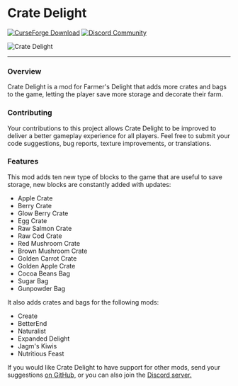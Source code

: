 # Crate Delight

[![CurseForge Download](https://cf.way2muchnoise.eu/full_957811_downloads.svg)](https://www.curseforge.com/minecraft/mc-mods/crate-delight-fabric)
[![Discord Community](https://img.shields.io/discord/1194733791818821663?color=brightgreen&label=Discord)](https://discord.gg/e2BQx4bbsU)

![Crate Delight](https://cdn.modrinth.com/data/9rlXSyLg/images/c741ee61d02d1d45dd85222e826e3e6dd787e837.png)
___

### Overview

Crate Delight is a mod for Farmer's Delight that adds more crates and bags to the game, letting the player save more storage and decorate their farm.

### Contributing

Your contributions to this project allows Crate Delight to be improved to deliver a better gameplay experience for all players. Feel free to submit your code suggestions, bug reports, texture improvements, or translations.

### Features

This mod adds ten new type of blocks to the game that are useful to save storage, new blocks are constantly added with updates:

- Apple Crate
- Berry Crate
- Glow Berry Crate
- Egg Crate
- Raw Salmon Crate
- Raw Cod Crate
- Red Mushroom Crate
- Brown Mushroom Crate
- Golden Carrot Crate
- Golden Apple Crate
- Cocoa Beans Bag
- Sugar Bag
- Gunpowder Bag

It also adds crates and bags for the following mods:

- Create
- BetterEnd
- Naturalist
- Expanded Delight
- Jagm's Kiwis
- Nutritious Feast

If you would like Crate Delight to have support for other mods, send your suggestions [on GitHub,](https://github.com/axperty/cratedelight-fabric/issues/new) or you can also join the [Discord server.](https://discord.gg/yweZ2agkDw)